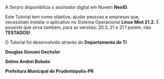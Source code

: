 A Serpro disponibiliza o assinador digital em Nuvem **NeoID**.

Este Tutorial tem como objetivo, ajudar pessoas e empresas que, necessitam instalar o aplicativo no Sistema Operacional **Linux Mint 21.2.** É possível que sirva também, para as versões: 20.3, 21 e 21.1 porém, não **TESTADOS!**

O Tutorial foi desenvolvido através do **Departamento de TI**

**Douglas Giovani Oechsler**

**Selmo Andrei Bobato**

**Prefeitura Municipal de Prudentópolis-PR**



